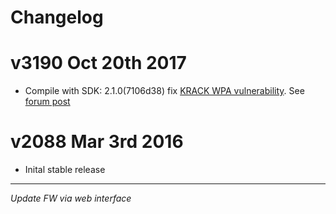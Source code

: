# Changelog

# v3190 Oct 20th 2017

- Compile with SDK: 2.1.0(7106d38) fix [KRACK WPA vulnerability](https://www.krackattacks.com/). See [forum post](https://community.openenergymonitor.org/t/wifi-relay-krack/5384/7?u=glyn.hudson)

# v2088 Mar 3rd 2016

- Inital stable release

***

*Update FW via web interface*
